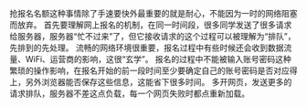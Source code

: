 抢报名名额这种事情除了手速要快外最重要的就是耐心，不能因为一时的网络阻塞而放弃。
首先要理解网上报名的机制，在同一时间段，很多同学发送了很多请求给服务器，服务器“忙不过来”了，但它接收请求的这个过程可以被理解为“排队”，先排到的先处理。
流畅的网络环境很重要，报名过程中有些时候还会收到数据流量、WiFi、运营商的影响，这很“玄学”。
报名的过程中不能被输入账号密码这种繁琐的操作影响，在报名开始的前一段时间至少要确定自己的账号密码是否对应得上，另外浏览器能否保存这些信息，这能省下很多时间。
多开网页，发送更多的请求排队，服务器不差这点负载，每一个网页失败时都点重新加载。